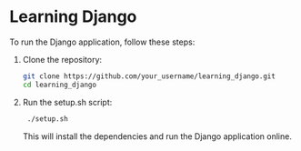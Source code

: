 # Learning Django

To run the Django application, follow these steps:

1. Clone the repository:
   ```bash
   git clone https://github.com/your_username/learning_django.git
   cd learning_django
   ```
2. Run the setup.sh script:
   ```bash
    ./setup.sh
   ```
   
   This will install the dependencies and run the Django application online.

